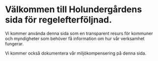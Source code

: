 # Välkommen till Holundergårdens sida för regelefterföljnad.

Vi kommer använda denna sida som en transparent resurs för kommuner och myndigheter
som behöver få information om hur vår verksamhet fungerar.

Vi kommer också dokumentera vår miljökompensering på denna sida.
